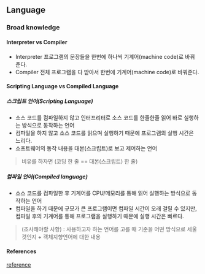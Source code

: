 ## Language

### Broad knowledge

#### Interpreter vs Compiler
- Interpreter
프로그램의 문장들을 한번에 하나씩 기계어(machine code)로 바꿔준다.
- Compiler
전체 프로그램을 다 받아서 한번에 기계어(machine code)로 바꿔준다.

#### Scripting Language vs Compiled Language
##### 스크립트 언어(Scripting Language)
- 소스 코드를 컴파일하지 않고 인터프리터로 소스 코드를 한줄한줄 읽어 바로 실행하는 방식으로 동작하는 언어
- 컴파일을 하지 않고 소스 코드를 읽으며 실행하기 때문에 프로그램의 실행 시간은 느리다.
- 소프트웨어의 동작 내용을 대본(스크립트)로 보고 제어하는 언어
> 비유를 하자면 (코딩 한 줄 == 대본(스크립트) 한 줄)

##### 컴파일 언어(Compiled language)
- 소스 코드를 컴파일한 후 기계어를 CPU/메모리를 통해 읽어 실행하는 방식으로 동작하는 언어
- 컴파일을 하기 때문에 규모가 큰 프로그램이면 컴파일 시간이 오래 걸릴 수 있지만, 컴파일 후의 기계어를 통해 프로그램을 실행하기 때문에 실행 시간은 빠르다.

> (조사해야할 사항) : 사용하고자 하는 언어를 고를 때 기준을 어떤 방식으로 세울 것인지 + 객체지향언어에 대한 내용

#### References
[reference](https://velog.io/@damiano1027/CS-%EC%8A%A4%ED%81%AC%EB%A6%BD%ED%8A%B8-%EC%96%B8%EC%96%B4-vs-%EC%BB%B4%ED%8C%8C%EC%9D%BC-%EC%96%B8%EC%96%B4)
